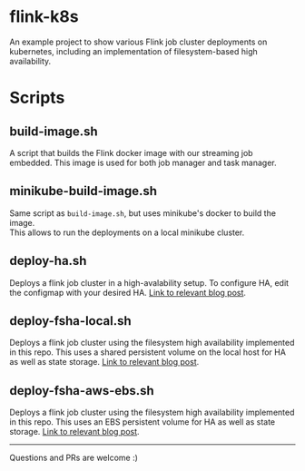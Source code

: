 # flink-k8s
An example project to show various Flink job cluster deployments on kubernetes, including an implementation of filesystem-based high availability.

# Scripts
## build-image.sh
A script that builds the Flink docker image with our streaming job embedded. This image is used for both job manager and task manager.

## minikube-build-image.sh 
Same script as `build-image.sh`, but uses minikube's docker to build the image.  
This allows to run the deployments on a local minikube cluster.

## deploy-ha.sh
Deploys a flink job cluster in a high-avalability setup. To configure HA, edit the configmap with your desired HA.
[Link to relevant blog post]().

## deploy-fsha-local.sh
Deploys a flink job cluster using the filesystem high availability implemented in this repo.
This uses a shared persistent volume on the local host for HA as well as state storage.
[Link to relevant blog post]().

## deploy-fsha-aws-ebs.sh
Deploys a flink job cluster using the filesystem high availability implemented in this repo.
This uses an EBS persistent volume for HA as well as state storage.
[Link to relevant blog post]().

---

Questions and PRs are welcome :)
